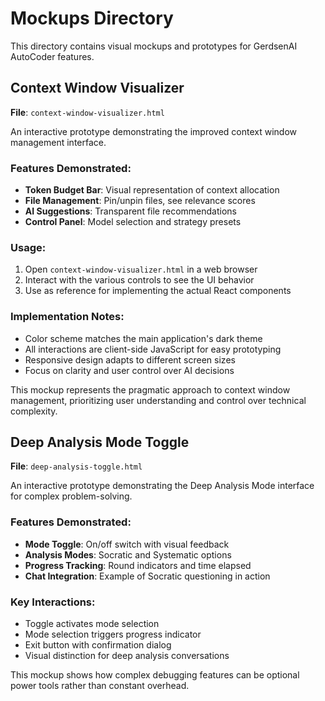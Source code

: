 # Mockups Directory

This directory contains visual mockups and prototypes for GerdsenAI AutoCoder features.

## Context Window Visualizer

**File**: `context-window-visualizer.html`

An interactive prototype demonstrating the improved context window management interface.

### Features Demonstrated:
- **Token Budget Bar**: Visual representation of context allocation
- **File Management**: Pin/unpin files, see relevance scores
- **AI Suggestions**: Transparent file recommendations
- **Control Panel**: Model selection and strategy presets

### Usage:
1. Open `context-window-visualizer.html` in a web browser
2. Interact with the various controls to see the UI behavior
3. Use as reference for implementing the actual React components

### Implementation Notes:
- Color scheme matches the main application's dark theme
- All interactions are client-side JavaScript for easy prototyping
- Responsive design adapts to different screen sizes
- Focus on clarity and user control over AI decisions

This mockup represents the pragmatic approach to context window management, prioritizing user understanding and control over technical complexity.

## Deep Analysis Mode Toggle

**File**: `deep-analysis-toggle.html`

An interactive prototype demonstrating the Deep Analysis Mode interface for complex problem-solving.

### Features Demonstrated:
- **Mode Toggle**: On/off switch with visual feedback
- **Analysis Modes**: Socratic and Systematic options
- **Progress Tracking**: Round indicators and time elapsed
- **Chat Integration**: Example of Socratic questioning in action

### Key Interactions:
- Toggle activates mode selection
- Mode selection triggers progress indicator
- Exit button with confirmation dialog
- Visual distinction for deep analysis conversations

This mockup shows how complex debugging features can be optional power tools rather than constant overhead.